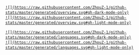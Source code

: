 <a href="https://github.com/jstrieb/github-stats">

    ![](https://raw.githubusercontent.com/ZhouZ-1/github-stats/master/generated/overview.svg#gh-dark-mode-only)
    ![](https://raw.githubusercontent.com/ZhouZ-1/github-stats/master/generated/overview.svg#gh-light-mode-only)

</a>
<a href="https://github.com/jstrieb/github-stats">

    ![](https://raw.githubusercontent.com/ZhouZ-1/github-stats/master/generated/languages.svg#gh-dark-mode-only)
    ![](https://raw.githubusercontent.com/ZhouZ-1/github-stats/master/generated/languages.svg#gh-light-mode-only)

</a>
